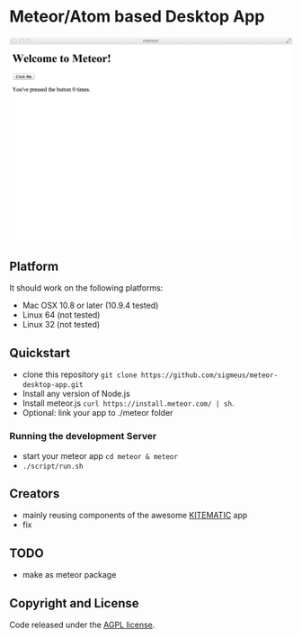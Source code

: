 # Meteor/Atom based Desktop App

![Screenshot](screenshot.png)

## Platform
It should work on the following platforms:
- Mac OSX 10.8 or later (10.9.4 tested)
- Linux 64 (not tested)
- Linux 32 (not tested)

## Quickstart
- clone this repository `git clone https://github.com/sigmeus/meteor-desktop-app.git`
- Install any version of Node.js
- Install meteor.js `curl https://install.meteor.com/ | sh`.
- Optional: link your app to ./meteor folder

### Running the development Server
- start your meteor app `cd meteor & meteor`
- `./script/run.sh`

## Creators
- mainly reusing components of the awesome [KITEMATIC](https://github.com/kitematic/kitematic) app
- fix

## TODO
- make as meteor package

## Copyright and License

Code released under the [AGPL license](LICENSE).
